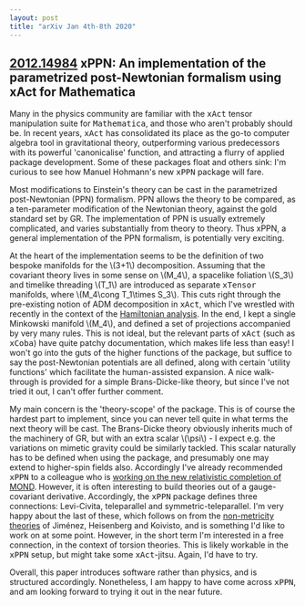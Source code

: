 ```yaml
---
layout: post
title: "arXiv Jan 4th-8th 2020"
---
```

<head>
<script src="https://polyfill.io/v3/polyfill.min.js?features=es6"></script>
<script id="MathJax-script" async 
src="https://cdn.jsdelivr.net/npm/mathjax@3/es5/tex-mml-chtml.js">
  </script>
</head>

<h2><a href="">2012.14984</a> xPPN: An implementation of the parametrized post-Newtonian formalism using xAct for Mathematica</h2>
<p>
Many in the physics community are familiar with the <tt>xAct</tt> tensor manipulation suite for <tt>Mathematica</tt>, and those who aren't probably should be. In recent years, <tt>xAct</tt> has consolidated its place as the go-to computer algebra tool in gravitational theory, outperforming various predecessors with its powerful 'canonicalise' function, and attracting a flurry of applied package development. Some of these packages float and others sink: I'm curious to see how Manuel Hohmann's new <tt>xPPN</tt> package will fare.
</p>
<p>
Most modifications to Einstein's theory can be cast in the parametrized post-Newtonian (PPN) formalism. PPN allows the theory to be compared, as a ten-parameter modification of the Newtonian theory, against the gold standard set by GR. The implementation of PPN is usually extremely complicated, and varies substantially from theory to theory. Thus xPPN, a general implementation of the PPN formalism, is potentially very exciting.
</p>
<p>
At the heart of the implementation seems to be the definition of two bespoke manifolds for the \(3+1\) decomposition. Assuming that the covariant theory lives in some sense on \(M_4\), a spacelike foliation \(S_3\) and timelike threading \(T_1\) are introduced as separate <tt>xTensor</tt> manifolds, where \(M_4\cong T_1\times S_3\). This cuts right through the pre-existing notion of ADM decomposition in <tt>xAct</tt>, which I've wrestled with recently in the context of the <a href="https://arxiv.org/abs/2101.02645">Hamiltonian analysis</a>. In the end, I kept a single Minkowski manifold \(M_4\), and defined a set of projections accompanied by very many rules. This is not ideal, but the relevant parts of <tt>xAct</tt> (such as <tt>xCoba</tt>) have quite patchy documentation, which makes life less than easy! I won't go into the guts of the higher functions of the package, but suffice to say the post-Newtonian potentials are all defined, along with certain 'utility functions' which facilitate the human-assisted expansion. A nice walk-through is provided for a simple Brans-Dicke-like theory, but since I've not tried it out, I can't offer further comment.
</p>
<p>
My main concern is the 'theory-scope' of the package. This is of course the hardest part to implement, since you can never tell quite in what terms the next theory will be cast. The Brans-Dicke theory obviously inherits much of the machinery of GR, but with an extra scalar \(\psi\) - I expect e.g. the variations on mimetic gravity could be similarly tackled. This scalar naturally has to be defined when using the package, and presumably one may extend to higher-spin fields also. Accordingly I've already recommended <tt>xPPN</tt> to a colleague who is <a href="https://arxiv.org/abs/2007.00082">working on the new relativistic completion of MOND</a>.
However, it is often interesting to build theories out of a gauge-covariant derivative. Accordingly, the <tt>xPPN</tt> package defines three connections: Levi-Civita, teleparallel and symmetric-teleparallel. I'm very happy about the last of these, which follows on from the <a href="https://arxiv.org/abs/1903.06830">non-metricity theories</a> of Jiménez, Heisenberg and Koivisto, and is something I'd like to work on at some point. However, in the short term I'm interested in a free connection, in the context of torsion theories. This is likely workable in the <tt>xPPN</tt> setup, but might take some <tt>xAct</tt>-jitsu. Again, I'd have to try.
</p>
<p>
Overall, this paper introduces software rather than physics, and is structured accordingly. Nonetheless, I am happy to have come across <tt>xPPN</tt>, and am looking forward to trying it out in the near future.
</p>
